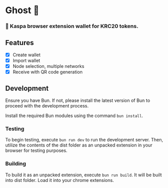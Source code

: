 # Ghost 🥮
### 👛 Kaspa browser extension wallet for KRC20 tokens.

## Features

- [x] Create wallet
- [x] Import wallet
- [x] Node selection, multiple networks
- [x] Receive with QR code generation

## Development

Ensure you have Bun. If not, please install the latest version of Bun to proceed with the development process.

Install the required Bun modules using the command ``bun install``.

### Testing

To begin testing, execute ``bun run dev`` to run the development server. Then, utilize the contents of the dist folder as an unpacked extension in your browser for testing purposes.

### Building

To build it as an unpacked extension, execute ``bun run build``. It will be built into dist folder. Load it into your chrome extensions.
